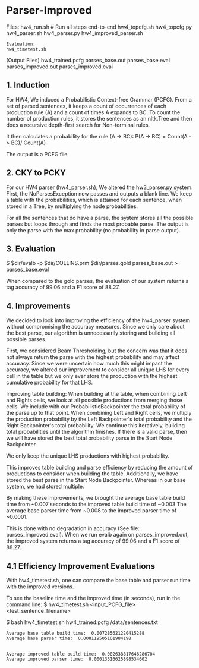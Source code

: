 # Parser-Improved


Files:
	hw4_run.sh
		# Run all steps end-to-end
	hw4_topcfg.sh
	hw4_topcfg.py
	hw4_parser.sh
	hw4_parser.py
	hw4_improved_parser.sh

	Evaluation:
	hw4_timetest.sh

(Output Files)
	hw4_trained.pcfg
	parses_base.out
	parses_base.eval
	parses_improved.out
	parses_improved.eval

## 1. Induction

For HW4, We induced a Probabilistic Context-free Grammar (PCFG).
From a set of parsed sentences, it keeps a count of occurrences of each production rule (A) and a count of times A expands to BC.
To count the number of production rules, it stores the sentences as an nltk.Tree and then does a recursive depth-first search for Non-terminal rules.

It then calculates a probability for the rule (A -> BC):
 P(A -> BC) = Count(A -> BC)/ Count(A)

The output is a PCFG file

## 2. CKY to PCKY

For our HW4 parser (hw4_parser.sh), We altered the hw3_parser.py system.
First, the NoParsesException now passes and outputs a blank line.
We keep a table with the probabilities, which is attained for each sentence, when stored in a Tree, by multiplying the node probabilities.

For all the sentences that do have a parse, the system stores all the possible parses but loops through and finds the most probable parse.
The output is only the parse with the max probability (no probability in parse output).

## 3. Evaluation

$ $dir/evalb -p $dir/COLLINS.prm $dir/parses.gold parses_base.out > parses_base.eval

When compared to the gold parses, the evaluation of our system returns a tag accuracy of 99.06 and a F1 score of 88.27.

## 4. Improvements

We decided to look into improving the efficiency of the hw4_parser system without compromising the accuracy measures.
Since we only care about the best parse, our algorithm is unnecessarily storing and building all possible parses.

First, we considered Beam Thresholding, but the concern was that it does not always return the parse with the highest probability and may affect accuracy.
Since we were uncertain how much this might impact the accuracy, we altered our improvement to consider all unique LHS for every cell in the table but we only ever store the production with the highest cumulative probability for that LHS.

Improving table building:
When building at the table, when combining Left and Rights cells, we look at all possible productions from merging those cells.
We include with our ProbabilisticBackpointer the total probability of the parse up to that point.
When combining Left and Right cells, we multiply the production probability by the Left Backpointer's total probability and the Right Backpointer's total probability.
We continue this iteratively, building total probabilities until the algorithm finishes.
If there is a valid parse, then we will have stored the best total probability parse in the Start Node Backpointer.

We only keep the unique LHS productions with highest probability.

This improves table building and parse efficiency by reducing the amount of productions to consider when building the table.
Additionally, we have stored the best parse in the Start Node Backpointer. Whereas in our base system, we had stored multiple.

By making these improvements, we brought the average base table build time from ~0.007 seconds to the improved table build time of ~0.003
The average base parser time from ~0.008 to the improved parser time of ~0.0001.

This is done with no degradation in accuracy (See file: parses_improved.eval).
When we run evalb again on parses_improved.out, the improved system returns a tag accuracy of 99.06 and a F1 score of 88.27.


## 4.1 Efficiency Improvement Evaluations

With hw4_timetest.sh, one can compare the base table and parser run time with the improved versions.

To see the baseline time and the improved time (in seconds), run in the command line:
$ hw4_timetest.sh <input_PCFG_file> <test_sentence_filename>

$ bash hw4_timetest.sh hw4_trained.pcfg /data/sentences.txt

	Average base table build time:  0.007285621220415288
	Average base parser time:  0.008119505101984198


	Average improved table build time:  0.002638817646286704
	Average improved parser time:  0.00013316625898534602
